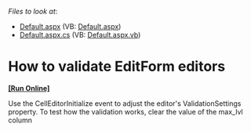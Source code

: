 <!-- default file list -->
*Files to look at*:

* [Default.aspx](./CS/WebSite/Default.aspx) (VB: [Default.aspx](./VB/WebSite/Default.aspx))
* [Default.aspx.cs](./CS/WebSite/Default.aspx.cs) (VB: [Default.aspx.vb](./VB/WebSite/Default.aspx.vb))
<!-- default file list end -->
# How to validate EditForm editors
<!-- run online -->
**[[Run Online]](https://codecentral.devexpress.com/e139)**
<!-- run online end -->


<p>Use the CellEditorInitialize event to adjust the editor's ValidationSettings property.  To test how the validation works, clear the value of the max_lvl column</p>

<br/>


